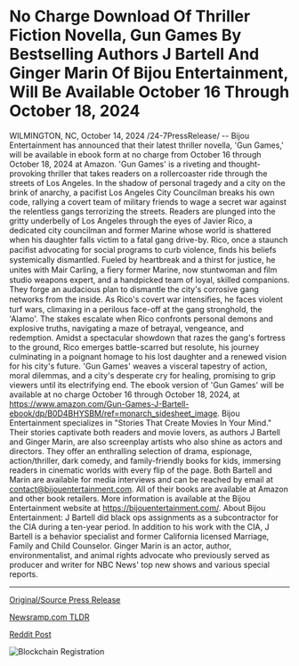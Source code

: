 # No Charge Download Of Thriller Fiction Novella, Gun Games By Bestselling Authors J Bartell And Ginger Marin Of Bijou Entertainment, Will Be Available October 16 Through October 18, 2024

WILMINGTON, NC, October 14, 2024 /24-7PressRelease/ -- Bijou Entertainment has announced that their latest thriller novella, 'Gun Games,' will be available in ebook form at no charge from October 16 through October 18, 2024 at Amazon.  'Gun Games' is a riveting and thought-provoking thriller that takes readers on a rollercoaster ride through the streets of Los Angeles. In the shadow of personal tragedy and a city on the brink of anarchy, a pacifist Los Angeles City Councilman breaks his own code, rallying a covert team of military friends to wage a secret war against the relentless gangs terrorizing the streets.  Readers are plunged into the gritty underbelly of Los Angeles through the eyes of Javier Rico, a dedicated city councilman and former Marine whose world is shattered when his daughter falls victim to a fatal gang drive-by. Rico, once a staunch paciﬁst advocating for social programs to curb violence, ﬁnds his beliefs systemically dismantled. Fueled by heartbreak and a thirst for justice, he unites with Mair Carling, a ﬁery former Marine, now stuntwoman and ﬁlm studio weapons expert, and a handpicked team of loyal, skilled companions. They forge an audacious plan to dismantle the city's corrosive gang networks from the inside.  As Rico's covert war intensiﬁes, he faces violent turf wars, climaxing in a perilous face-off at the gang stronghold, the 'Alamo'. The stakes escalate when Rico confronts personal demons and explosive truths, navigating a maze of betrayal, vengeance, and redemption. Amidst a spectacular showdown that razes the gang's fortress to the ground, Rico emerges battle-scarred but resolute, his journey culminating in a poignant homage to his lost daughter and a renewed vision for his city's future. 'Gun Games' weaves a visceral tapestry of action, moral dilemmas, and a city's desperate cry for healing, promising to grip viewers until its electrifying end.  The ebook version of 'Gun Games' will be available at no charge October 16 through October 18, 2024, at https://www.amazon.com/Gun-Games-J-Bartell-ebook/dp/B0D4BHYSBM/ref=monarch_sidesheet_image.  Bijou Entertainment specializes in "Stories That Create Movies In Your Mind." Their stories captivate both readers and movie lovers, as authors J Bartell and Ginger Marin, are also screenplay artists who also shine as actors and directors. They offer an enthralling selection of drama, espionage, action/thriller, dark comedy, and family-friendly books for kids, immersing readers in cinematic worlds with every flip of the page.  Both Bartell and Marin are available for media interviews and can be reached by email at contact@bijouentertainment.com. All of their books are available at Amazon and other book retailers. More information is available at the Bijou Entertainment website at https://bijouentertainment.com/.  About Bijou Entertainment:  J Bartell did black ops assignments as a subcontractor for the CIA during a ten-year period. In addition to his work with the CIA, J Bartell is a behavior specialist and former California licensed Marriage, Family and Child Counselor.  Ginger Marin is an actor, author, environmentalist, and animal rights advocate who previously served as producer and writer for NBC News' top new shows and various special reports. 

---

[Original/Source Press Release](https://www.24-7pressrelease.com/press-release/515228/no-charge-download-of-thriller-fiction-novella-gun-games-by-bestselling-authors-j-bartell-and-ginger-marin-of-bijou-entertainment-will-be-available-october-16-through-october-18-2024)
                    

[Newsramp.com TLDR](https://newsramp.com/curated-news/free-ebook-release-gun-games-by-bijou-entertainment/e18b8ad41d9886f58890eb3c325a581b) 

 



[Reddit Post](https://www.reddit.com/r/BookNews/comments/1g3a912/free_ebook_release_gun_games_by_bijou/) 



![Blockchain Registration](https://cdn.newsramp.app/24-7PressRelease/qrcode/2410/14/bossfmtE.webp)